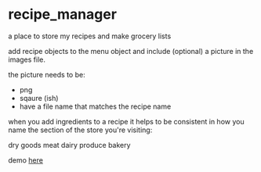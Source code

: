 # recipe_manager
a place to store my recipes and make grocery lists

add recipe objects to the menu object and include (optional) a picture in the images file.

the picture needs to be:
- png
- sqaure (ish)
- have a file name that matches the recipe name

when you add ingredients to a recipe it helps to be consistent in how you name the section of the store you're visiting:

dry goods
meat
dairy
produce
bakery

demo [here](https://petevermeer.github.io/recipe_manager/)
